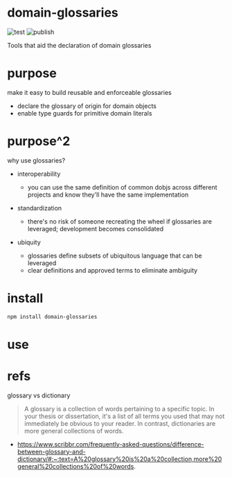 # domain-glossaries

![test](https://github.com/ehmpathy/domain-glossaries/workflows/test/badge.svg)
![publish](https://github.com/ehmpathy/domain-glossaries/workflows/publish/badge.svg)

Tools that aid the declaration of domain glossaries

# purpose

make it easy to build reusable and enforceable glossaries

- declare the glossary of origin for domain objects
- enable type guards for primitive domain literals

# purpose^2

why use glossaries?

- interoperability
  - you can use the same definition of common dobjs across different projects and know they'll have the same implementation

- standardization
  - there's no risk of someone recreating the wheel if glossaries are leveraged; development becomes consolidated

- ubiquity
  - glossaries define subsets of ubiquitous language that can be leveraged
  - clear definitions and approved terms to eliminate ambiguity

# install

```sh
npm install domain-glossaries
```

# use


# refs

glossary vs dictionary
> A glossary is a collection of words pertaining to a specific topic. In your thesis or dissertation, it's a list of all terms you used that may not immediately be obvious to your reader. In contrast, dictionaries are more general collections of words.
- https://www.scribbr.com/frequently-asked-questions/difference-between-glossary-and-dictionary/#:~:text=A%20glossary%20is%20a%20collection,more%20general%20collections%20of%20words.
